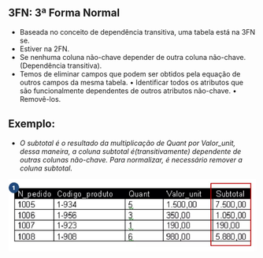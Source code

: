 ## 3FN: 3ª Forma Normal
- Baseada no conceito de dependência transitiva, uma tabela está na 3FN se.
- Estiver na 2FN. 
- Se nenhuma coluna não-chave depender de outra coluna não-chave. (Dependência transitiva).
- Temos de eliminar campos que podem ser obtidos pela equação de outros campos da mesma tabela. 
• Identificar todos os atributos que são funcionalmente dependentes de outros atributos não-chave.
• Removê-los.

## Exemplo:
- *O subtotal é o resultado da multiplicação de Quant por Valor_unit, dessa maneira, a coluna subtotal é(transitivamente) dependente de outras colunas não-chave. Para normalizar, é necessário remover a coluna subtotal.*

![IMAGEM 2](image/image15.png)
